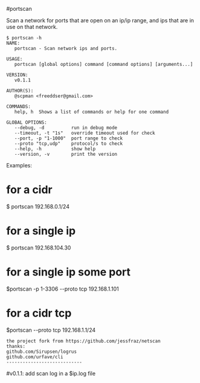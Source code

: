 #portscan

Scan a network for ports that are open on an ip/ip range, and
ips that are in use on that network.

```console
$ portscan -h
NAME:
   portscan - Scan network ips and ports.

USAGE:
   portscan [global options] command [command options] [arguments...]

VERSION:
   v0.1.1

AUTHOR(S):
   @scpman <freeddser@gmail.com>

COMMANDS:
   help, h  Shows a list of commands or help for one command

GLOBAL OPTIONS:
   --debug, -d          run in debug mode
   --timeout, -t "1s"   override timeout used for check
   --port, -p "1-1000"  port range to check
   --proto "tcp,udp"    protocol/s to check
   --help, -h           show help
   --version, -v        print the version
```

Examples:

# for a cidr
$ portscan 192.168.0.1/24

# for a single ip
$ portscan 192.168.104.30

# for a single ip some port
$portscan  -p 1-3306   --proto tcp 192.168.1.101 
# for a cidr tcp
$portscan --proto tcp 192.168.1.1/24
```
the project fork from https://github.com/jessfraz/netscan
thanks:
github.com/Sirupsen/logrus
github.com/urfave/cli
----------------------------
```
#v0.1.1:
add scan log in a $ip.log file
